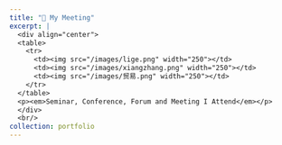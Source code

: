 ```yaml
---
title: "📆 My Meeting"
excerpt: |
  <div align="center">
  <table>
    <tr>
      <td><img src="/images/lige.png" width="250"></td>
      <td><img src="/images/xiangzhang.png" width="250"></td>
      <td><img src="/images/贸易.png" width="250"></td>
    </tr>
  </table>
  <p><em>Seminar, Conference, Forum and Meeting I Attend</em></p>
  </div>
  <br/>
collection: portfolio
---
```

